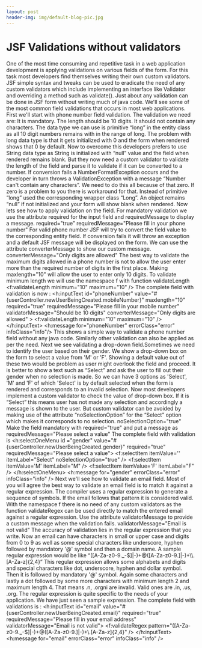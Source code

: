 ```yaml
---
layout: post
header-img: img/default-blog-pic.jpg
---
```


# JSF Validations without validators

One of the most time consuming and repetitive task in a web application development is applying validations on various fields of the form. For this task most developers find themselves writing their own custom validators. JSF simple syntax and tweaks can be used to eradicate the need of any custom validators which include implementing an interface like Validator and overriding a method such as validate(). Just about any validation can be done in JSF form without writing much of java code. We'll see some of the most common field validations that occurs in most web applications. First we'll start with phone number field validation. The validation we need are: It is mandatory. The length should be 10 digits. It should not contain any characters. The data type we can use is primitive “long” in the entity class as all 10 digit numbers remains with in the range of long. The problem with long data type is that it gets initialized with 0 and the form when rendered shows that 0 by default. Now to overcome this developers prefers to use String data type as String is initialized with “null” value and the field when rendered remains blank. But they now need a custom validator to validate the length of the field and parse it to validate if it can be converted to a number. If conversion fails a NumberFormatException occurs and the developer in turn throws a ValidationException with a message “Number can't contain any characters”. We need to do this all because of that zero. If zero is a problem to you there is workaround for that. Instead of primitive “long” used the corresponding wrapper class “Long”. An object remains “null” if not initialized and your form will show blank when rendered. Now lets see how to apply validation on the field. For mandatory validation we use the attribute required for the input field and requiredMessage to display a message. required="true” requiredMessage="Please fill in your phone number" For valid phone number JSF will try to convert the field value to the corresponding entity field. If conversion fails it will throw an exception and a default JSF message will be displayed on the form. We can use the attribute converterMessage to show our custom message. converterMessage="Only digits are allowed" The best way to validate the maximum digits allowed in a phone number is not to allow the user enter more than the required number of digits in the first place. Making maxlength="10" will allow the user to enter only 10 digits. To validate minimum length we will use the namespace f with function validateLength <f:validateLength minimum="10" maximum="10" /> The complete field with validation is now : <h:inputText id="phoneNumber" value="#{userController.newUserBeingCreated.mobileNumber}" maxlength="10" required="true" requiredMessage="Please fill in your mobile number" validatorMessage="Should be 10 digits" converterMessage="Only digits are allowed" > <f:validateLength minimum="10" maximum="10" /> </h:inputText> <h:message for="phoneNumber" errorClass="error" infoClass="info"/> This shows a simple way to validate a phone number field without any java code. Similarly other validation can also be applied as per the need. Next we see validating a drop-down field.Sometimes we need to identify the user based on their gender. We show a drop-down box on the form to select a value from 'M' or 'F'. Showing a default value out of these two would be problem as user might overlook the field and proceed. It is better to show a text such as “Select” and ask the user to fill out their gender when no selection is made. So we can have 3 options as 'Select', 'M' and 'F' of which 'Select' is by default selected when the form is rendered and corresponds to an invalid selection. Now most developers implement a custom validator to check the value of drop-down box. If it is “Select” this means user has not made any selection and accordingly a message is shown to the user. But custom validator can be avoided by making use of the attribute “noSelectionOption” for the “Select” option which makes it corresponds to no selection. noSelectionOption="true" Make the field mandatory with required="true" and put a message as requiredMessage="Please select a value" The complete field with validation is <h:selectOneMenu id ="gender" value="#{userController.newUserBeingCreated.gender}" required="true" requiredMessage="Please select a value"> <f:selectItem itemValue='' itemLabel="Select" noSelectionOption="true" /> <f:selectItem itemValue='M' itemLabel="M" /> <f:selectItem itemValue='F' itemLabel="F" /> </h:selectOneMenu> <h:message for="gender" errorClass="error" infoClass="info" /> Next we'll see how to validate an email field. Most of you will agree the best way to validate an email field is to match it against a regular expression. The compiler uses a regular expression to generate a sequence of symbols. If the email follows that pattern it is considered valid. With the namespace f there is no need of any custom validators as the function validateRegex can be used directly to match the entered email against a regular expression. Use the attribute validatorMessage to provide a custom message when the validation fails. validatorMessage="Email is not valid" The accuracy of validation lies in the regular expression that you write. Now an email can have characters in small or upper case and digits from 0 to 9 as well as some special characters like underscore, hyphen followed by mandatory '@' symbol and then a domain name. A sample regular expression would be like “([A-Za-z0-9._-$]|-)+@([A-Za-z0-9.]|-)+\\.[A-Za-z]{2,4}” This regular expression allows some alphabets and digits and special characters like dot, underscore, hyphen and dollar symbol. Then it is followed by mandatory '@' symbol. Again some characters and lastly a dot followed by some more characters with minimum length 2 and maximum length 4. That means .n, .orgni are invalid. Valid ones are .in, .us, .org. The regular expression is quite specific to the needs of your application. We have just seen a sample expression. The complete field with validations is : <h:inputText id="email" value="#{userController.newUserBeingCreated.email}" required="true" requiredMessage="Please fill in your email address" validatorMessage="Email is not valid"> <f:validateRegex pattern="([A-Za-z0-9._-$]|-)+@([A-Za-z0-9.]|-)+\\.[A-Za-z]{2,4}" /> </h:inputText> <h:message for="email" errorClass="error" infoClass="info" />